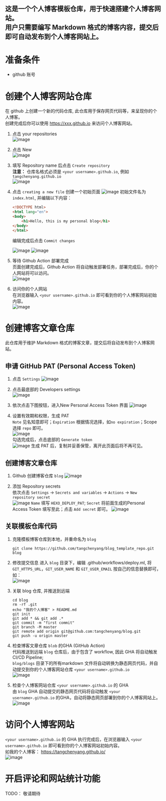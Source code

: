 这是一个个人博客模板仓库，用于快速搭建个人博客网站。  
用户只需要编写 Markdown 格式的博客内容，提交后即可自动发布到个人博客网站上。  
--- 
# 准备条件
- github 账号

# 创建个人博客网站仓库
在 github 上创建一个新的代码仓库, 此仓库用于保存网页代码等，来呈现你的个人博客。  
创建完成后你可以使用 https://xxx.github.io 来访问个人博客网站。
1. 点击 your repositories  
   ![image](https://github.com/tangchenyang/picx-images-hosting/raw/master/image.361smiekru.webp)  

2. 点击 New   
   ![image](https://github.com/tangchenyang/picx-images-hosting/raw/master/image.83a9gcu9y8.webp)  

3. 填写 Repository name 后点击 `Create repository`  
   **注意：** 仓库名格式必须是 `<your username>.github.io`, 例如 `tangchenyang.github.io`  
![image](https://github.com/tangchenyang/picx-images-hosting/raw/master/image.7i0lu24fp5.webp)  

4. 点击 `creating a new file` 创建一个初始页面
   ![image](https://github.com/tangchenyang/picx-images-hosting/raw/master/image.7i0lu28blh.webp)
   初始文件名为 `index.html`, 并编辑以下内容：   
   ```html
   <!DOCTYPE html>
   <html lang="en">
   <body>
       <h1>Hello, this is my personal blog</h1>
   </body>
   </html>
   ```
   编辑完成后点击 `Commit changes` 

   ![image](https://github.com/tangchenyang/picx-images-hosting/raw/master/image.51edf57flw.webp)
   ![image](https://github.com/tangchenyang/picx-images-hosting/raw/master/image.39lek8pk30.webp)

5. 等待 Github Action 部署完成  
   页面创建完成后，Github Action 将自动触发部署任务，部署完成后，你的个人网站将可以访问。  
   ![image](https://github.com/tangchenyang/picx-images-hosting/raw/master/image.4g4psuhvjp.webp)

6. 访问你的个人网站  
   在浏览器输入 `<your username>.github.io` 即可看到你的个人博客网站初始内容。  
   ![image](https://github.com/tangchenyang/picx-images-hosting/raw/master/image.73u637c7sz.webp)

# 创建博客文章仓库
此仓库用于维护 Markdown 格式的博客文章，提交后将自动发布到个人博客网站。
## 申请 GitHub PAT (Personal Access Token)
1. 点击 `Settings`
   ![image](https://github.com/tangchenyang/picx-images-hosting/raw/master/image.5q7n0nijk6.webp)  

2. 点击最底部的 Developers settings  
   ![image](https://github.com/tangchenyang/picx-images-hosting/raw/master/image.5tr8yddq50.webp)  

3. 依次点击下图按钮，进入New Personal Access Token 界面
   ![image](https://github.com/tangchenyang/picx-images-hosting/raw/master/image.4qrjnhk8jj.webp)

4. 设置有效期和权限，生成 PAT  
   `Note` 见名知意即可；`Expiration` 根据情况选择，如`no expiration`；Scope 选择 `repo` 即可。  
   ![image](https://github.com/tangchenyang/picx-images-hosting/raw/master/image.3k88ew05g4.webp)  
   勾选完成后，点击底部的 `Generate token`  
   ![image](https://github.com/tangchenyang/picx-images-hosting/raw/master/image.6wqy99km34.webp)
   生成 PAT 后，复制并妥善保管，离开此页面后将不再可见。


## 创建博客文章仓库
1. Github 创建博客仓库 `blog`
   ![image](https://github.com/tangchenyang/picx-images-hosting/raw/master/image.5q7n0n2oqb.webp)

2. 添加 Repository secrets  
   依次点击 `Settings` -> `Secrets and variables` -> `Actions` -> `New repository secret`  
   ![image](https://github.com/tangchenyang/picx-images-hosting/raw/master/image.83a9hvmezk.webp)
   `Name` 填写 `HEXO_DEPLOY_PAT`; `Secret` 将前面生成的Personal Access Token 填写至此；点击 `Add secret` 即可。
   ![image](https://github.com/tangchenyang/picx-images-hosting/raw/master/image.969ysrl8qa.webp)

## 关联模板仓库代码
1. 克隆模板博客仓库到本地，并重命名为 `blog`
   ```shell
   git clone https://github.com/tangchenyang/blog_template_repo.git blog
   ```

2. 修改提交信息
   进入 `blog` 目录下，编辑 .github/workflows/deploy.ml, 将 `GIT_HTTPS_URL`，`GIT_USER_NAME` 和 `GIT_USER_EMAIL` 按自己的信息替换即可，如：  
   ![image](https://github.com/tangchenyang/picx-images-hosting/raw/master/image.8z6qxdty3c.webp)

3. 关联 blog 仓库, 并推送到远端  
   ```shell
   cd blog
   rm -rf .git
   echo "我的个人博客" > README.md
   git init
   git add * && git add .*
   git commit -m "first commit"
   git branch -M master
   git remote add origin git@github.com:tangchenyang/blog.git
   git push -u origin master
   ```
   
4. 检查博客文章仓库 `blob` 的GHA (GitHub Action)  
   代码推送到远端 `blog` 仓库后，由于包含了 workflow, 因此 GHA 将自动触发 CI/CD Pipeline;   
   `blog/blogs` 目录下的所有markdown 文件将自动转换为静态网页代码，并自动提交到你的个人博客网站仓库 `<your username>.github.io`  
   ![image](https://github.com/tangchenyang/picx-images-hosting/raw/master/image.7w71mhaaey.webp)

5. 检查个人博客网站仓库 `<your username>.github.io` 的 GHA  
   由 `blog` GHA 自动提交的静态网页代码将自动触发 `<your username>.github.io` 的GHA，自动将静态网页部署到你的个人博客网站上。    
   ![image](https://github.com/tangchenyang/picx-images-hosting/raw/master/image.5tr8yffzsz.webp)  
   

# 访问个人博客网站  
`<your username>.github.io` 的 GHA 执行完成后，在浏览器输入 `<your username>.github.io` 即可看到你的个人博客网站初始内容。   
如我的个人博客： https://tangchenyang.github.io/   
![image](https://github.com/tangchenyang/picx-images-hosting/raw/master/image.map4yq6d.webp)  

# 开启评论和网站统计功能  
TODO： 敬请期待  
